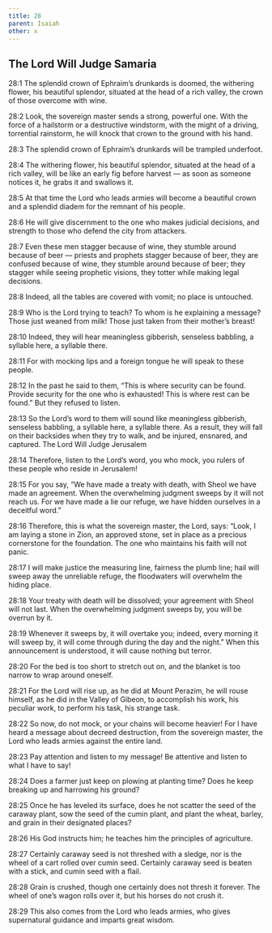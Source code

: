 ```yaml
---
title: 28
parent: Isaiah
other: x
---
```


## The Lord Will Judge Samaria

<a name="28:1">28:1</a> The splendid crown of Ephraim’s drunkards is doomed,
the withering flower, his beautiful splendor,
situated at the head of a rich valley,
the crown of those overcome with wine.

<a name="28:2">28:2</a> Look, the sovereign master sends a strong, powerful one.
With the force of a hailstorm or a destructive windstorm,
with the might of a driving, torrential rainstorm,
he will knock that crown to the ground with his hand.

<a name="28:3">28:3</a> The splendid crown of Ephraim’s drunkards
will be trampled underfoot.

<a name="28:4">28:4</a> The withering flower, his beautiful splendor,
situated at the head of a rich valley,
will be like an early fig before harvest — 
as soon as someone notices it,
he grabs it and swallows it.

<a name="28:5">28:5</a> At that time the Lord who leads armies will become a beautiful crown
and a splendid diadem for the remnant of his people.

<a name="28:6">28:6</a> He will give discernment to the one who makes judicial decisions,
and strength to those who defend the city from attackers.

<a name="28:7">28:7</a> Even these men stagger because of wine,
they stumble around because of beer — 
priests and prophets stagger because of beer,
they are confused because of wine,
they stumble around because of beer;
they stagger while seeing prophetic visions,
they totter while making legal decisions.

<a name="28:8">28:8</a> Indeed, all the tables are covered with vomit;
no place is untouched.

<a name="28:9">28:9</a> Who is the Lord trying to teach?
To whom is he explaining a message?
Those just weaned from milk!
Those just taken from their mother’s breast!

<a name="28:10">28:10</a> Indeed, they will hear meaningless gibberish,
senseless babbling,
a syllable here, a syllable there.

<a name="28:11">28:11</a> For with mocking lips and a foreign tongue
he will speak to these people.

<a name="28:12">28:12</a> In the past he said to them,
“This is where security can be found.
Provide security for the one who is exhausted!
This is where rest can be found.”
But they refused to listen.

<a name="28:13">28:13</a> So the Lord’s word to them will sound like
meaningless gibberish,
senseless babbling,
a syllable here, a syllable there.
As a result, they will fall on their backsides when they try to walk,
and be injured, ensnared, and captured.
The Lord Will Judge Jerusalem

<a name="28:14">28:14</a> Therefore, listen to the Lord’s word,
you who mock,
you rulers of these people
who reside in Jerusalem!

<a name="28:15">28:15</a> For you say,
“We have made a treaty with death,
with Sheol we have made an agreement.
When the overwhelming judgment sweeps by
it will not reach us.
For we have made a lie our refuge,
we have hidden ourselves in a deceitful word.”

<a name="28:16">28:16</a> Therefore, this is what the sovereign master, the Lord, says:
“Look, I am laying a stone in Zion,
an approved stone,
set in place as a precious cornerstone for the foundation.
The one who maintains his faith will not panic.

<a name="28:17">28:17</a> I will make justice the measuring line,
fairness the plumb line;
hail will sweep away the unreliable refuge,
the floodwaters will overwhelm the hiding place.

<a name="28:18">28:18</a> Your treaty with death will be dissolved;
your agreement with Sheol will not last.
When the overwhelming judgment sweeps by,
you will be overrun by it.

<a name="28:19">28:19</a> Whenever it sweeps by, it will overtake you;
indeed, every morning it will sweep by,
it will come through during the day and the night.”
When this announcement is understood,
it will cause nothing but terror.

<a name="28:20">28:20</a> For the bed is too short to stretch out on,
and the blanket is too narrow to wrap around oneself.

<a name="28:21">28:21</a> For the Lord will rise up, as he did at Mount Perazim,
he will rouse himself, as he did in the Valley of Gibeon,
to accomplish his work,
his peculiar work,
to perform his task,
his strange task.

<a name="28:22">28:22</a> So now, do not mock,
or your chains will become heavier!
For I have heard a message about decreed destruction,
from the sovereign master, the Lord who leads armies against the entire land.

<a name="28:23">28:23</a> Pay attention and listen to my message!
Be attentive and listen to what I have to say!

<a name="28:24">28:24</a> Does a farmer just keep on plowing at planting time?
Does he keep breaking up and harrowing his ground?

<a name="28:25">28:25</a> Once he has leveled its surface,
does he not scatter the seed of the caraway plant,
sow the seed of the cumin plant,
and plant the wheat, barley, and grain in their designated places?

<a name="28:26">28:26</a> His God instructs him;
he teaches him the principles of agriculture.

<a name="28:27">28:27</a> Certainly caraway seed is not threshed with a sledge,
nor is the wheel of a cart rolled over cumin seed.
Certainly caraway seed is beaten with a stick,
and cumin seed with a flail.

<a name="28:28">28:28</a> Grain is crushed,
though one certainly does not thresh it forever.
The wheel of one’s wagon rolls over it,
but his horses do not crush it.

<a name="28:29">28:29</a> This also comes from the Lord who leads armies,
who gives supernatural guidance and imparts great wisdom.